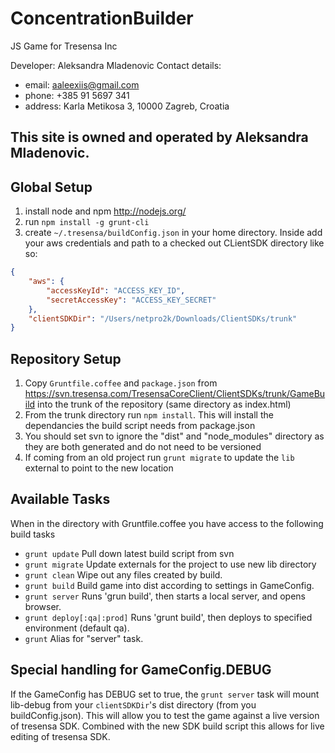 # ConcentrationBuilder
JS Game for Tresensa Inc

Developer: Aleksandra Mladenovic
Contact details:
* email: aaleexiis@gmail.com
* phone: +385 91 5697 341
* address: Karla Metikosa 3, 10000 Zagreb, Croatia

## This site is owned and operated by Aleksandra Mladenovic.

## Global Setup

1. install node and npm http://nodejs.org/
2. run `npm install -g grunt-cli`
3. create `~/.tresensa/buildConfig.json` in your home directory. Inside add your aws credentials and path to a checked out CLientSDK directory like so:

```json
{
	"aws": {
		"accessKeyId": "ACCESS_KEY_ID",
		"secretAccessKey": "ACCESS_KEY_SECRET"
	},
	"clientSDKDir": "/Users/netpro2k/Downloads/ClientSDKs/trunk"
}
```

## Repository Setup

1. Copy `Gruntfile.coffee` and `package.json` from https://svn.tresensa.com/TresensaCoreClient/ClientSDKs/trunk/GameBuild into the trunk of the repository (same directory as index.html)
2. From the trunk directory run `npm install`. This will install the dependancies the build script needs from package.json
3. You should set svn to ignore the "dist" and "node_modules" directory as they are both generated and do not need to be versioned
4. If coming from an old project run `grunt migrate` to update the `lib` external to point to the new location

## Available Tasks

When in the directory with Gruntfile.coffee you have access to the following build tasks

- `grunt update`				Pull down latest build script from svn
- `grunt migrate`				Update externals for the project to use new lib directory
- `grunt clean`					Wipe out any files created by build.
- `grunt build`					Build game into dist according to settings in GameConfig.
- `grunt server`				Runs 'grun build', then starts a local server, and opens browser.
- `grunt deploy[:qa|:prod]`		Runs 'grunt build', then deploys to specified environment (default qa).
- `grunt` 						Alias for "server" task.

## Special handling for GameConfig.DEBUG

If the GameConfig has DEBUG set to true, the `grunt server` task will mount lib-debug from your `clientSDKDir`'s dist directory (from you buildConfig.json). This will allow you to test the game against a live version of tresensa SDK. Combined with the new SDK build script this allows for live editing of tresensa SDK.
